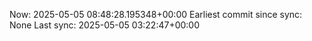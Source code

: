 Now: 2025-05-05 08:48:28.195348+00:00 Earliest commit since sync: None Last sync: 2025-05-05 03:22:47+00:00

